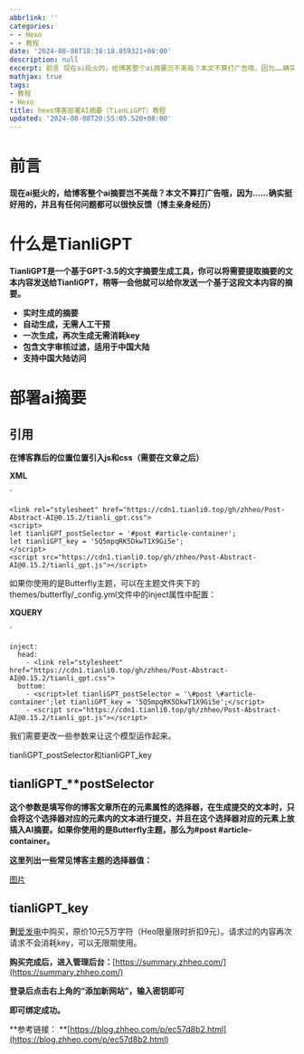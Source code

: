 ```yaml
---
abbrlink: ''
categories:
- - Hexo
- - 教程
date: '2024-08-08T18:38:18.059321+08:00'
description: null
excerpt: 前言 现在ai挺火的，给博客整个ai摘要岂不美哉？本文不算打广告哦，因为……确实挺好用的，并且有任何问题都可以很快反馈（博主亲身经历） 什么是TianliGPT TianliGPT是一个基于GPT-3.5的文字摘要生成工具，你可以将需要提取摘要的文本内容发送给TianliGPT，稍等一会他就可以给你发送一个基于这段文本内容的摘要。  实时生成的摘要 自动生成，无需人工干预 一次生成，再次生成无需消...
mathjax: true
tags:
- 教程
- Hexo
title: hexo博客部署AI摘要（TianLiGPT）教程
updated: '2024-08-08T20:55:05.520+08:00'
---
```

# **前言**

**现在ai挺火的，给博客整个ai摘要岂不美哉？本文不算打广告哦，因为……确实挺好用的，并且有任何问题都可以很快反馈（博主亲身经历）**

# **什么是TianliGPT**

**TianliGPT是一个基于GPT-3.5的文字摘要生成工具，你可以将需要提取摘要的文本内容发送给TianliGPT，稍等一会他就可以给你发送一个基于这段文本内容的摘要。**

* **实时生成的摘要**
* **自动生成，无需人工干预**
* **一次生成，再次生成无需消耗key**
* **包含文字审核过滤，适用于中国大陆**
* **支持中国大陆访问**

# **部署ai摘要**

## **引用**

**在博客靠后的位置位置引入js和css（需要在文章之后）**

**XML**

`

```
<link rel="stylesheet" href="https://cdn1.tianli0.top/gh/zhheo/Post-Abstract-AI@0.15.2/tianli_gpt.css">  
<script>  
let tianliGPT_postSelector = '#post #article-container';  
let tianliGPT_key = '5Q5mpqRK5DkwT1X9Gi5e';  
</script>  
<script src="https://cdn1.tianli0.top/gh/zhheo/Post-Abstract-AI@0.15.2/tianli_gpt.js"></script>
````

如果你使用的是Butterfly主题，可以在主题文件夹下的themes/butterfly/\_config.yml文件中的inject属性中配置：

**XQUERY**

`

```
inject:  
  head:  
  	- <link rel="stylesheet" href="https://cdn1.tianli0.top/gh/zhheo/Post-Abstract-AI@0.15.2/tianli_gpt.css">  
  bottom:  
  	- <script>let tianliGPT_postSelector = '\#post \#article-container';let tianliGPT_key = '5Q5mpqRK5DkwT1X9Gi5e';</script>  
	- <script src="https://cdn1.tianli0.top/gh/zhheo/Post-Abstract-AI@0.15.2/tianli_gpt.js"></script>
````

我们需要更改一些参数来让这个模型运作起来。

tianliGPT\_postSelector和tianliGPT\_key

## tianliGPT\_**postSelector

**这个参数是填写你的博客文章所在的元素属性的选择器，在生成提交的文本时，只会将这个选择器对应的元素内的文本进行提交，并且在这个选择器对应的元素上放插入AI摘要。如果你使用的是Butterfly主题，那么为#post #article-container。**

**这里列出一些常见博客主题的选择器值：**

[图片](https://picst.sunbangyan.cn/2023/11/24/448b4c69c6782f59f4e6e5370ecacb06.jpeg)

## **tianliGPT\_**key****

**到**[爱发电](https://afdian.net/item/f18c2e08db4411eda2f25254001e7c00)中购买，原价10元5万字符（Heo限量限时折扣9元）。请求过的内容再次请求不会消耗key，可以无限期使用。

**购买完成后，进入管理后台：**[https://summary.zhheo.com/](https://summary.zhheo.com/)

**登录后点击右上角的“添加新网站”，输入密钥即可**

**即可绑定成功。**

**参考链接： **[https://blog.zhheo.com/p/ec57d8b2.html](https://blog.zhheo.com/p/ec57d8b2.html)
